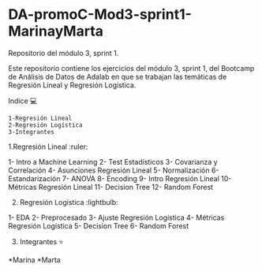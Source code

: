 # DA-promoC-Mod3-sprint1-MarinayMarta


Repositorio del módulo 3, sprint 1.

Este repositorio contiene los ejercicios del módulo 3, sprint 1, del Bootcamp de Análisis de Datos de Adalab en que se trabajan las temáticas de Regresión Lineal y Regresión Logística.


Indice :computer:

    1-Regresión Lineal
    2-Regresión Logística
    3-Integrantes

1.Regresión Lineal :ruler:

1- Intro a Machine Learning
2- Test Estadísticos
3- Covarianza y Correlación
4- Asunciones Regresión Lineal
5- Normalización
6- Estandarización
7- ANOVA
8- Encoding
9- Intro Regresión Lineal
10- Métricas Regresión Lineal
11- Decision Tree
12- Random Forest


2. Regresión Logística :lightbulb:

1- EDA
2- Preprocesado
3- Ajuste Regresión Logística
4- Métricas Regresión Logística
5- Decision Tree
6- Random Forest


3. Integrantes :star:

*Marina *Marta
